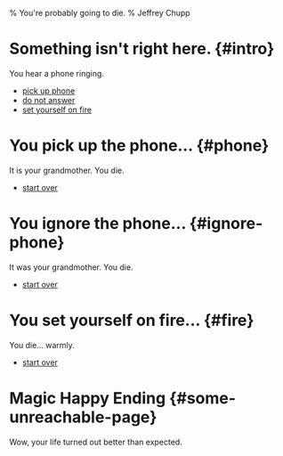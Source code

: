 % You're probably going to die.
% Jeffrey Chupp

# Something isn't right here. {#intro}

You hear a phone ringing.

- [pick up phone](#phone)
- [do not answer](#ignore-phone)
- [set yourself on fire](#fire)

# You pick up the phone... {#phone}

It is your grandmother. You die.

- [start over](#intro)

# You ignore the phone... {#ignore-phone}

It was your grandmother. You die.

- [start over](#intro)

# You set yourself on fire... {#fire}

You die... warmly.

- [start over](#intro)

# Magic Happy Ending {#some-unreachable-page}

Wow, your life turned out better than expected.

